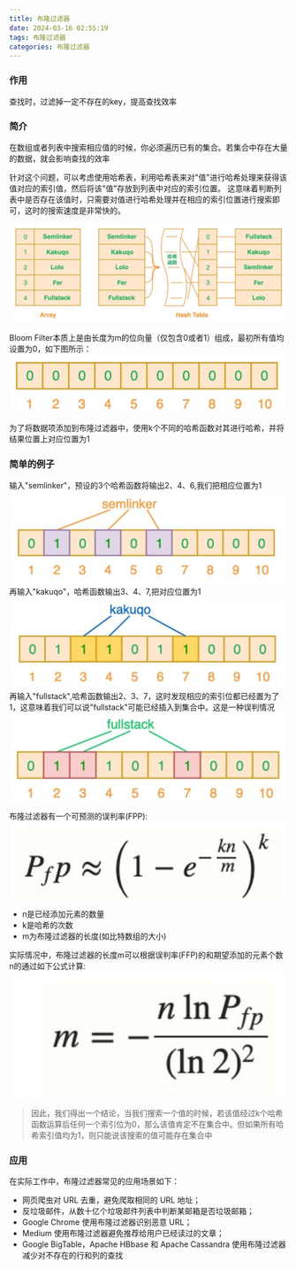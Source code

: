 ```yaml
---
title: 布隆过滤器
date: 2024-03-16 02:55:19
tags: 布隆过滤器
categories: 布隆过滤器
---
```


### 作用
查找时，过滤掉一定不存在的key，提高查找效率

### 简介
在数组或者列表中搜索相应值的时候，你必须遍历已有的集合。若集合中存在大量的数据，就会影响查找的效率

针对这个问题，可以考虑使用哈希表，利用哈希表来对"值"进行哈希处理来获得该值对应的索引值，然后将该"值"存放到列表中对应的索引位置。
这意味着判断列表中是否存在该值时，只需要对值进行哈希处理并在相应的索引位置进行搜索即可，这时的搜索速度是非常快的。

![img](../images/布隆过滤器/1.png)

Bloom Filter本质上是由长度为m的位向量（仅包含0或者1）组成，最初所有值均设置为0，如下图所示：
![img](../images/布隆过滤器/2.png)

为了将数据项添加到布隆过滤器中，使用k个不同的哈希函数对其进行哈希，并将结果位置上对应位置为1

### 简单的例子
输入"semlinker"，预设的3个哈希函数将输出2、4、6,我们把相应位置为1
![img](../images/布隆过滤器/3.png)
再输入"kakuqo"，哈希函数输出3、4、7,把对应位置为1
![img](../images/布隆过滤器/4.png)
再输入"fullstack",哈希函数输出2、3、7，这时发现相应的索引位都已经置为了1，这意味着我们可以说"fullstack"可能已经插入到集合中。这是一种误判情况
![img](../images/布隆过滤器/5.png)

布隆过滤器有一个可预测的误判率(FPP):
![img](../images/布隆过滤器/6.png)
- n是已经添加元素的数量
- k是哈希的次数
- m为布隆过滤器的长度(如比特数组的大小)


实际情况中，布隆过滤器的长度m可以根据误判率(FFP)的和期望添加的元素个数n的通过如下公式计算:
![img](../images/布隆过滤器/7.png)


> 因此，我们得出一个结论，当我们搜索一个值的时候，若该值经过k个哈希函数运算后任何一个索引位为0，那么该值肯定不在集合中。但如果所有哈希索引值均为1，则只能说该搜索的值可能存在集合中

### 应用
在实际工作中，布隆过滤器常见的应用场景如下：
- 网页爬虫对 URL 去重，避免爬取相同的 URL 地址；
- 反垃圾邮件，从数十亿个垃圾邮件列表中判断某邮箱是否垃圾邮箱；
- Google Chrome 使用布隆过滤器识别恶意 URL；
- Medium 使用布隆过滤器避免推荐给用户已经读过的文章；
- Google BigTable，Apache HBbase 和 Apache Cassandra 使用布隆过滤器减少对不存在的行和列的查找

